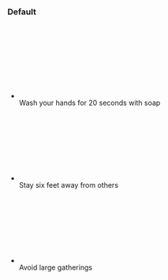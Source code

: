 
<div class="grid-row grid-gap">
    <div class="tablet:grid-col">
        <h3 class="site-preview-heading border-top-1px border-base-light padding-top-1 margin-top-0">Default</h3>
        <ul class="usa-icon-list">
            <li class="usa-icon-list__item">
                <div class="usa-icon-list__icon text-green">
                    <svg class="usa-icon" aria-hidden="true" role="img">
                        <use xlink:href="/assets/img/sprite.svg#check_circle"></use>
                    </svg>
                </div>
                <div class="usa-icon-list__content">
                    Wash your hands for 20 seconds with soap
                </div>
            </li>
            <li class="usa-icon-list__item">
                <div class="usa-icon-list__icon text-green">
                    <svg class="usa-icon" aria-hidden="true" role="img">
                        <use xlink:href="/assets/img/sprite.svg#check_circle"></use>
                    </svg>
                </div>
                <div class="usa-icon-list__content">Stay six feet away from others</div>
            </li>
            <li class="usa-icon-list__item">
                <div class="usa-icon-list__icon text-red">
                    <svg class="usa-icon" aria-hidden="true" role="img">
                        <use xlink:href="/assets/img/sprite.svg#cancel"></use>
                    </svg>
                </div>
                <div class="usa-icon-list__content">Avoid large gatherings</div>
            </li>
        </ul>
    </div>
</div>